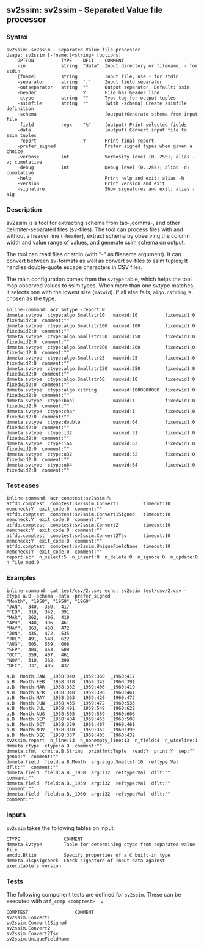 ## sv2ssim: sv2ssim - Separated Value file processor



### Syntax

```
sv2ssim: sv2ssim - Separated Value file processor
Usage: sv2ssim [-fname:]<string> [options]
    OPTION          TYPE    DFLT    COMMENT
    -in             string  "data"  Input directory or filename, - for stdin
    [fname]         string          Input file, use - for stdin
    -separator      string  ','     Input field separator
    -outseparator   string  ""      Output separator. Default: ssim
    -header                 Y       File has header line
    -ctype          string  ""      Type tag for output tuples
    -ssimfile       string  ""      (with -schema) Create ssimfile definition
    -schema                         (output)Generate schema from input file
    -field          regx    "%"     (output) Print selected fields
    -data                           (output) Convert input file to ssim tuples
    -report                 Y       Print final report
    -prefer_signed                  Prefer signed types when given a choice
    -verbose        int             Verbosity level (0..255); alias -v; cumulative
    -debug          int             Debug level (0..255); alias -d; cumulative
    -help                           Print help and exit; alias -h
    -version                        Print version and exit
    -signature                      Show signatures and exit; alias -sig

```

### Description

sv2ssim is a tool for extracting schema from tab-,comma-, and other delimiter-separated files (sv-files).
The tool can process files with and without a header line (`-header`), extract schema by observing
the column width and value range of values, and generate ssim schema on output.

The tool can read files or stdin (with "-" as filename argument).
It can convert between sv-formats as well as convert sv-files to ssim tuples;
It handles double-quote escape characters in CSV files.

The main configuration comes from the `svtype` table, which helps the tool map observed values to ssim types.
When more than one svtype matches, it selects one with the lowest size (`maxwid`). If all else fails, `algo.cstring`
is chosen as the type.

```
inline-command: acr svtype -report:N
dmmeta.svtype  ctype:algo.Smallstr10   maxwid:10          fixedwid1:0  fixedwid2:0  comment:""
dmmeta.svtype  ctype:algo.Smallstr100  maxwid:100         fixedwid1:0  fixedwid2:0  comment:""
dmmeta.svtype  ctype:algo.Smallstr150  maxwid:150         fixedwid1:0  fixedwid2:0  comment:""
dmmeta.svtype  ctype:algo.Smallstr200  maxwid:200         fixedwid1:0  fixedwid2:0  comment:""
dmmeta.svtype  ctype:algo.Smallstr25   maxwid:25          fixedwid1:0  fixedwid2:0  comment:""
dmmeta.svtype  ctype:algo.Smallstr250  maxwid:250         fixedwid1:0  fixedwid2:0  comment:""
dmmeta.svtype  ctype:algo.Smallstr50   maxwid:10          fixedwid1:0  fixedwid2:0  comment:""
dmmeta.svtype  ctype:algo.cstring      maxwid:1000000000  fixedwid1:0  fixedwid2:0  comment:""
dmmeta.svtype  ctype:bool              maxwid:1           fixedwid1:0  fixedwid2:0  comment:""
dmmeta.svtype  ctype:char              maxwid:1           fixedwid1:0  fixedwid2:0  comment:""
dmmeta.svtype  ctype:double            maxwid:64          fixedwid1:0  fixedwid2:0  comment:""
dmmeta.svtype  ctype:i32               maxwid:31          fixedwid1:0  fixedwid2:0  comment:""
dmmeta.svtype  ctype:i64               maxwid:63          fixedwid1:0  fixedwid2:0  comment:""
dmmeta.svtype  ctype:u32               maxwid:32          fixedwid1:0  fixedwid2:0  comment:""
dmmeta.svtype  ctype:u64               maxwid:64          fixedwid1:0  fixedwid2:0  comment:""
```

### Test cases

```
inline-command: acr comptest:sv2ssim.%
atfdb.comptest  comptest:sv2ssim.Convert1         timeout:10  memcheck:Y  exit_code:0  comment:""
atfdb.comptest  comptest:sv2ssim.Convert1Signed   timeout:10  memcheck:Y  exit_code:0  comment:""
atfdb.comptest  comptest:sv2ssim.Convert2         timeout:10  memcheck:Y  exit_code:0  comment:""
atfdb.comptest  comptest:sv2ssim.Convert2Tsv      timeout:10  memcheck:Y  exit_code:0  comment:""
atfdb.comptest  comptest:sv2ssim.UniqueFieldName  timeout:10  memcheck:Y  exit_code:0  comment:""
report.acr  n_select:5  n_insert:0  n_delete:0  n_ignore:0  n_update:0  n_file_mod:0
```

### Examples

```
inline-command: cat test/csv/2.csv; echo; sv2ssim test/csv/2.csv -ctype a.B -schema -data -prefer_signed
"Month", "1958", "1959", "1960"
"JAN",  340,  360,  417
"FEB",  318,  342,  391
"MAR",  362,  406,  419
"APR",  348,  396,  461
"MAY",  363,  420,  472
"JUN",  435,  472,  535
"JUL",  491,  548,  622
"AUG",  505,  559,  606
"SEP",  404,  463,  508
"OCT",  359,  407,  461
"NOV",  310,  362,  390
"DEC",  337,  405,  432

a.B  Month:JAN  _1958:340  _1959:360  _1960:417
a.B  Month:FEB  _1958:318  _1959:342  _1960:391
a.B  Month:MAR  _1958:362  _1959:406  _1960:419
a.B  Month:APR  _1958:348  _1959:396  _1960:461
a.B  Month:MAY  _1958:363  _1959:420  _1960:472
a.B  Month:JUN  _1958:435  _1959:472  _1960:535
a.B  Month:JUL  _1958:491  _1959:548  _1960:622
a.B  Month:AUG  _1958:505  _1959:559  _1960:606
a.B  Month:SEP  _1958:404  _1959:463  _1960:508
a.B  Month:OCT  _1958:359  _1959:407  _1960:461
a.B  Month:NOV  _1958:310  _1959:362  _1960:390
a.B  Month:DEC  _1958:337  _1959:405  _1960:432
sv2ssim.report  n_line:13  n_nonempty_line:13  n_field:4  n_wideline:1
dmmeta.ctype  ctype:a.B  comment:""
dmmeta.cfmt  cfmt:a.B.String  printfmt:Tuple  read:Y  print:Y  sep:""  genop:Y  comment:""
dmmeta.field  field:a.B.Month  arg:algo.Smallstr10  reftype:Val  dflt:""  comment:""
dmmeta.field  field:a.B._1958  arg:i32  reftype:Val  dflt:""  comment:""
dmmeta.field  field:a.B._1959  arg:i32  reftype:Val  dflt:""  comment:""
dmmeta.field  field:a.B._1960  arg:i32  reftype:Val  dflt:""  comment:""
```

### Inputs

`sv2ssim` takes the following tables on input:
```
CTYPE                COMMENT
dmmeta.Svtype        Table for determining ctype from separated value file
amcdb.Bltin          Specify properties of a C built-in type
dmmeta.Dispsigcheck  Check signature of input data against executable's version
```

### Tests

The following component tests are defined for `sv2ssim`.
These can be executed with `atf_comp <comptest> -v`
```
COMPTEST                 COMMENT
sv2ssim.Convert1
sv2ssim.Convert1Signed
sv2ssim.Convert2
sv2ssim.Convert2Tsv
sv2ssim.UniqueFieldName



```

